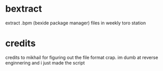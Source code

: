 # bextract
extract .bpm (bexide package manager) files in weekly toro station
# credits
credits to mikhail for figuring out the file format crap.
im dumb at reverse enginnering and i just made the script
